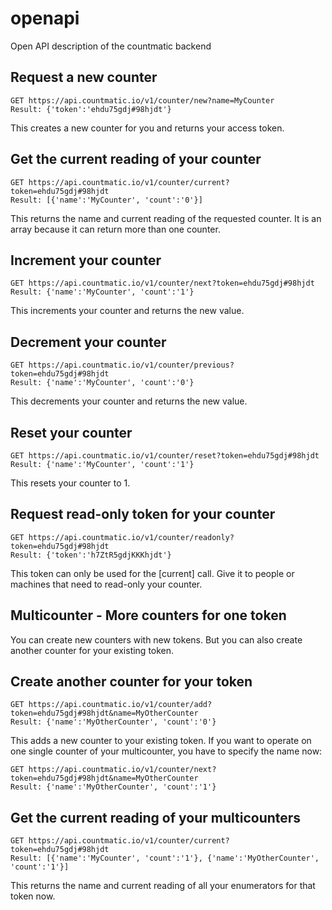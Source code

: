 # openapi
Open API description of the countmatic backend

## Request a new counter
```
GET https://api.countmatic.io/v1/counter/new?name=MyCounter
Result: {'token':'ehdu75gdj#98hjdt'}
```
This creates a new counter for you and returns your access token.
## Get the current reading of your counter
```
GET https://api.countmatic.io/v1/counter/current?token=ehdu75gdj#98hjdt
Result: [{'name':'MyCounter', 'count':'0'}]
```
This returns the name and current reading of the requested counter. It is an array because it can return more than one counter.
## Increment your counter
```
GET https://api.countmatic.io/v1/counter/next?token=ehdu75gdj#98hjdt
Result: {'name':'MyCounter', 'count':'1'}
```
This increments your counter and returns the new value.
## Decrement your counter
```
GET https://api.countmatic.io/v1/counter/previous?token=ehdu75gdj#98hjdt
Result: {'name':'MyCounter', 'count':'0'}
```
This decrements your counter and returns the new value.
## Reset your counter
```
GET https://api.countmatic.io/v1/counter/reset?token=ehdu75gdj#98hjdt
Result: {'name':'MyCounter', 'count':'1'}
```
This resets your counter to 1.
## Request read-only token for your counter
```
GET https://api.countmatic.io/v1/counter/readonly?token=ehdu75gdj#98hjdt
Result: {'token':'h7ZtR5gdjKKKhjdt'}
```
This token can only be used for the [current] call. Give it to people or machines that need to read-only your counter.
## Multicounter - More counters for one token

You can create new counters with new tokens. But you can also create another counter for your existing token.
## Create another counter for your token
```
GET https://api.countmatic.io/v1/counter/add?token=ehdu75gdj#98hjdt&name=MyOtherCounter
Result: {'name':'MyOtherCounter', 'count':'0'}
```
This adds a new counter to your existing token. If you want to operate on one single counter of your multicounter, you have to specify the name now:
```
GET https://api.countmatic.io/v1/counter/next?token=ehdu75gdj#98hjdt&name=MyOtherCounter
Result: {'name':'MyOtherCounter', 'count':'1'}
```
## Get the current reading of your multicounters
```
GET https://api.countmatic.io/v1/counter/current?token=ehdu75gdj#98hjdt
Result: [{'name':'MyCounter', 'count':'1'}, {'name':'MyOtherCounter', 'count':'1'}]
```
This returns the name and current reading of all your enumerators for that token now.
